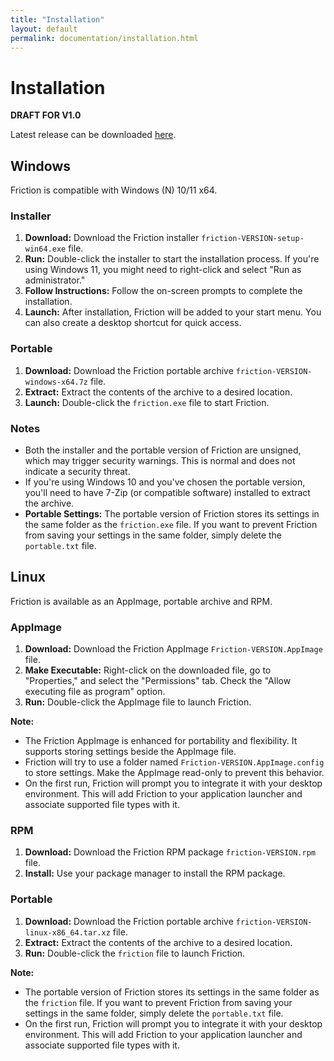 ```yaml
---
title: "Installation"
layout: default
permalink: documentation/installation.html
---
```


# Installation

**DRAFT FOR V1.0**

Latest release can be downloaded [here](https://friction.graphics/#download).

## Windows

Friction is compatible with Windows (N) 10/11 x64.

### Installer

1. **Download:** Download the Friction installer `friction-VERSION-setup-win64.exe` file.
2. **Run:** Double-click the installer to start the installation process. If you're using Windows 11, you might need to right-click and select "Run as administrator."
3. **Follow Instructions:** Follow the on-screen prompts to complete the installation.
4. **Launch:** After installation, Friction will be added to your start menu. You can also create a desktop shortcut for quick access.

### Portable

1. **Download:** Download the Friction portable archive `friction-VERSION-windows-x64.7z` file.
2. **Extract:** Extract the contents of the archive to a desired location.
3. **Launch:** Double-click the `friction.exe` file to start Friction.

### Notes

* Both the installer and the portable version of Friction are unsigned, which may trigger security warnings. This is normal and does not indicate a security threat.
* If you're using Windows 10 and you've chosen the portable version, you'll need to have 7-Zip (or compatible software) installed to extract the archive.
* **Portable Settings:** The portable version of Friction stores its settings in the same folder as the `friction.exe` file. If you want to prevent Friction from saving your settings in the same folder, simply delete the `portable.txt` file.

## Linux

Friction is available as an AppImage, portable archive and RPM.

### AppImage

1. **Download:** Download the Friction AppImage `Friction-VERSION.AppImage` file.
2. **Make Executable:** Right-click on the downloaded file, go to "Properties," and select the "Permissions" tab. Check the "Allow executing file as program" option.
3. **Run:** Double-click the AppImage file to launch Friction.

**Note:**

* The Friction AppImage is enhanced for portability and flexibility. It supports storing settings beside the AppImage file.
* Friction will try to use a folder named `Friction-VERSION.AppImage.config` to store settings. Make the AppImage read-only to prevent this behavior.
* On the first run, Friction will prompt you to integrate it with your desktop environment. This will add Friction to your application launcher and associate supported file types with it.

### RPM

1. **Download:** Download the Friction RPM package `friction-VERSION.rpm` file.
2. **Install:** Use your package manager to install the RPM package.

### Portable

1. **Download:** Download the Friction portable archive `friction-VERSION-linux-x86_64.tar.xz` file.
2. **Extract:** Extract the contents of the archive to a desired location.
3. **Run:** Double-click the `friction` file to launch Friction.

**Note:**

* The portable version of Friction stores its settings in the same folder as the `friction` file. If you want to prevent Friction from saving your settings in the same folder, simply delete the `portable.txt` file.
* On the first run, Friction will prompt you to integrate it with your desktop environment. This will add Friction to your application launcher and associate supported file types with it.